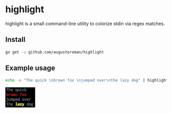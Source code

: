 # highlight

highlight is a small command-line utility to colorize stdin via regex matches.

## Install

```sh
go get -u github.com/augustoroman/highlight
```

## Example usage

```sh
echo -e "The quick \nbrown fox \njumped over\nthe lazy dog" | highlight -c 'white+d' -l red fox -w 'yellow+b' lazy
```

![Output example](highlight.png)

